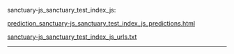 sanctuary-js_sanctuary_test_index_js: 

[prediction_sanctuary-js_sanctuary_test_index_js_predictions.html](./prediction_sanctuary-js_sanctuary_test_index_js_predictions.html)

[sanctuary-js_sanctuary_test_index_js_urls.txt](./sanctuary-js_sanctuary_test_index_js_urls.txt)

<hr>
